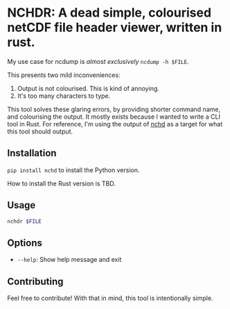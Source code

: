 # NCHDR: A dead simple, colourised netCDF file header viewer, written in rust.

My use case for ncdump is *almost exclusively* `ncdump -h $FILE`. 

This presents two mild inconveniences:

1. Output is not colourised. This is kind of annoying.
2. It's too many characters to type.

This tool solves these glaring errors, by providing shorter command name, and colourising the output. It mostly exists because I wanted to write a CLI tool in Rust. For reference, I'm using the output of [nchd](https://github.com/charles-turner-1/nchd) as a target for what this tool should output.

## Installation

`pip install nchd` to install the Python version.

How to install the Rust version is TBD.

## Usage

```bash
nchdr $FILE
```

## Options

- `--help`: Show help message and exit

## Contributing

Feel free to contribute! With that in mind, this tool is intentionally simple.
